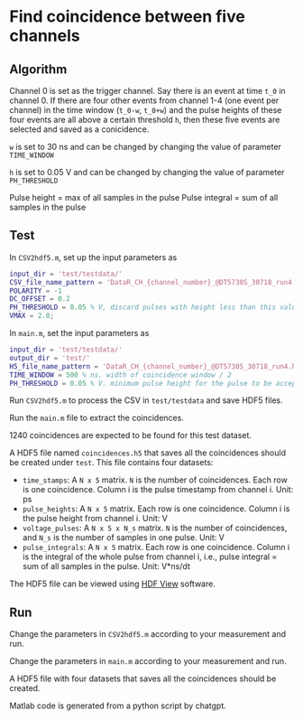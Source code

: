 # Find coincidence between five channels

## Algorithm

Channel 0 is set as the trigger channel. Say there is an event at time `t_0` in channel 0. If there are four other events from channel 1-4 (one event per channel) in the time window (`t_0-w`, `t_0+w`) and the pulse heights of these four events are all above a certain threshold `h`, then these five events are selected and saved as a conicidence.

`w` is set to 30 ns and can be changed by changing the value of parameter `TIME_WINDOW`

`h` is set to 0.05 V and can be changed by changing the value of parameter `PH_THRESHOLD`

Pulse height = max of all samples in the pulse
Pulse integral = sum of all samples in the pulse

## Test

In `CSV2hdf5.m`, set up the input parameters as
```matlab
input_dir = 'test/testdata/'
CSV_file_name_pattern = 'DataR_CH_{channel_number}_@DT5730S_30718_run4.CSV'
POLARITY = -1
DC_OFFSET = 0.2
PH_THRESHOLD = 0.05 % V, discard pulses with height less than this value
VMAX = 2.0;
```

In `main.m`, set the input parameters as
```matlab
input_dir = 'test/testdata/'
output_dir = 'test/'
H5_file_name_pattern = 'DataR_CH_{channel_number}_@DT5730S_30718_run4.h5'
TIME_WINDOW = 500 % ns. width of coincidence window / 2
PH_THRESHOLD = 0.05 % V. minimum pulse height for the pulse to be accepted
```

Run `CSV2hdf5.m` to process the CSV in `test/testdata` and save HDF5 files.

Run the `main.m` file to extract the coincidences.

1240 coincidences are expected to be found for this test dataset.

A HDF5 file named `coincidences.h5` that saves all the coincidences should be created under `test`. This file contains four datasets:
- `time_stamps`: A `N x 5` matrix. `N` is the number of coincidences. Each row is one coincidence. Column i is the pulse timestamp from channel i. Unit: ps
- `pulse_heights`: A `N x 5` matrix. Each row is one coincidence. Column i is the pulse height from channel i. Unit: V
- `voltage_pulses`: A `N x 5 x N_s` matrix. `N` is the number of coincidences, and `N_s` is the number of samples in one pulse. Unit: V
- `pulse_integrals`: A `N x 5` matrix. Each row is one coincidence. Column i is the integral of the whole pulse from channel i, i.e., pulse integral = sum of all samples in the pulse. Unit: V*ns/dt

The HDF5 file can be viewed using [HDF View](https://www.hdfgroup.org/downloads/hdfview/) software.

## Run
Change the parameters in `CSV2hdf5.m` according to your measurement and run.

Change the parameters in `main.m` according to your measurement and run.

A HDF5 file with four datasets that saves all the coincidences should be created.

Matlab code is generated from a python script by chatgpt.